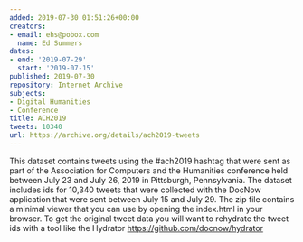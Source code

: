 ```yaml
---
added: 2019-07-30 01:51:26+00:00
creators:
- email: ehs@pobox.com
  name: Ed Summers
dates:
- end: '2019-07-29'
  start: '2019-07-15'
published: 2019-07-30
repository: Internet Archive
subjects:
- Digital Humanities
- Conference
title: ACH2019
tweets: 10340
url: https://archive.org/details/ach2019-tweets
---
```


This dataset contains tweets using the #ach2019 hashtag that were sent as part of the Association for Computers and the Humanities conference held between July 23 and July 26, 2019 in Pittsburgh, Pennsylvania. The dataset includes ids for 10,340 tweets that were collected with the DocNow application that were sent between July 15 and July 29. The zip file contains a minimal viewer that you can use by opening the index.html in your browser. To get the original tweet data you will want to rehydrate the tweet ids with a tool like the Hydrator https://github.com/docnow/hydrator

